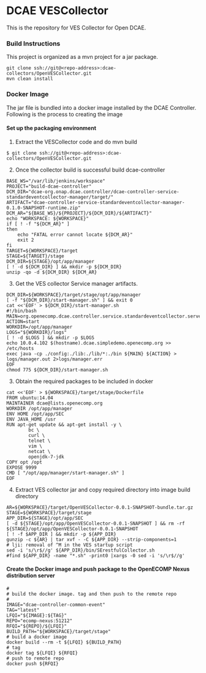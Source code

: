 DCAE VESCollector
======================================

This is the repository for VES Collector for Open DCAE.

### Build Instructions

This project is organized as a mvn project for a jar package.

```
git clone ssh://git@<repo-address>:dcae-collectors/OpenVESCollector.git
mvn clean install
```

### Docker Image

The jar file is bundled into a docker image installed by the DCAE Controller. Following is the process to creating the image

#### Set up the packaging environment
1. Extract the VESCollector code and do mvn build
```
$ git clone ssh://git@<repo-address>:dcae-collectors/OpenVESCollector.git
```

2. Once the collector build is successful build dcae-controller
```
BASE_WS="/var/lib/jenkins/workspace"
PROJECT="build-dcae-controller"
DCM_DIR="dcae-org.onap.dcae.controller/dcae-controller-service-standardeventcollector-manager/target/"
ARTIFACT="dcae-controller-service-standardeventcollector-manager-0.1.0-SNAPSHOT-runtime.zip"
DCM_AR="${BASE_WS}/${PROJECT}/${DCM_DIR}/${ARTIFACT}"
echo "WORKSPACE: ${WORKSPACE}"
if [ ! -f "${DCM_AR}" ]
then
	echo "FATAL error cannot locate ${DCM_AR}"
    exit 2
fi
TARGET=${WORKSPACE}/target
STAGE=${TARGET}/stage
DCM_DIR=${STAGE}/opt/app/manager
[ ! -d ${DCM_DIR} ] && mkdir -p ${DCM_DIR}
unzip -qo -d ${DCM_DIR} ${DCM_AR}
```
3.  Get the VES collector Service manager artifacts.
```
DCM_DIR=${WORKSPACE}/target/stage/opt/app/manager
[ -f "${DCM_DIR}/start-manager.sh" ] && exit 0
cat <<'EOF' > ${DCM_DIR}/start-manager.sh
#!/bin/bash
MAIN=org.openecomp.dcae.controller.service.standardeventcollector.servers.manager.DcaeControllerServiceStandardeventcollectorManagerServer
ACTION=start
WORKDIR=/opt/app/manager
LOGS="${WORKDIR}/logs"
[ ! -d $LOGS ] && mkdir -p $LOGS
echo 10.0.4.102 $(hostname).dcae.simpledemo.openecomp.org >> /etc/hosts
exec java -cp ./config:./lib:./lib/*:./bin ${MAIN} ${ACTION} > logs/manager.out 2>logs/manager.err
EOF
chmod 775 ${DCM_DIR}/start-manager.sh
```
3.	Obtain the required packages to be included in docker
```
cat <<'EOF' > ${WORKSPACE}/target/stage/Dockerfile
FROM ubuntu:14.04
MAINTAINER dcae@lists.openecomp.org
WORKDIR /opt/app/manager
ENV HOME /opt/app/SEC
ENV JAVA_HOME /usr
RUN apt-get update && apt-get install -y \
        bc \
        curl \
        telnet \
        vim \
        netcat \
        openjdk-7-jdk
COPY opt /opt
EXPOSE 9999
CMD [ "/opt/app/manager/start-manager.sh" ]
EOF
```
4.	Extract VES collector jar and copy required directory into image build directory
```
AR=${WORKSPACE}/target/OpenVESCollector-0.0.1-SNAPSHOT-bundle.tar.gz
STAGE=${WORKSPACE}/target/stage
APP_DIR=${STAGE}/opt/app/SEC
[ -d ${STAGE}/opt/app/OpenVESCollector-0.0.1-SNAPSHOT ] && rm -rf ${STAGE}/opt/app/OpenVESCollector-0.0.1-SNAPSHOT
[ ! -f $APP_DIR ] && mkdir -p ${APP_DIR}
gunzip -c ${AR} | tar xvf - -C ${APP_DIR} --strip-components=1
# lji: removal of ^M in the VES startup script
sed -i 's/\r$//g' ${APP_DIR}/bin/SErestfulCollector.sh
#find ${APP_DIR} -name "*.sh" -print0 |xargs -0 sed -i 's/\r$//g'
```
#### Create the Docker image and push package to the OpenECOMP Nexus distribution server
```
#
# build the docker image. tag and then push to the remote repo
#
IMAGE="dcae-controller-common-event"
TAG="latest"
LFQI="${IMAGE}:${TAG}"
REPO="ecomp-nexus:51212"
RFQI="${REPO}/${LFQI}"
BUILD_PATH="${WORKSPACE}/target/stage"
# build a docker image
docker build --rm -t ${LFQI} ${BUILD_PATH}
# tag
docker tag ${LFQI} ${RFQI}
# push to remote repo
docker push ${RFQI}
```
